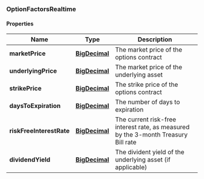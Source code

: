 
[//]: # (CLASS:OptionFactorsRealtime)

[//]: # (KIND:object)

### OptionFactorsRealtime

#### Properties

[//]: # (START_DEFINITION)

Name | Type | Description
------------ | ------------- | -------------
**marketPrice** | [**BigDecimal**](BigDecimal.md) | The market price of the options contract &nbsp;
**underlyingPrice** | [**BigDecimal**](BigDecimal.md) | The market price of the underlying asset &nbsp;
**strikePrice** | [**BigDecimal**](BigDecimal.md) | The strike price of the options contract &nbsp;
**daysToExpiration** | [**BigDecimal**](BigDecimal.md) | The number of days to expiration &nbsp;
**riskFreeInterestRate** | [**BigDecimal**](BigDecimal.md) | The current risk-free interest rate, as measured by the 3-month Treasury Bill rate &nbsp;
**dividendYield** | [**BigDecimal**](BigDecimal.md) | The divident yield of the underlying asset (if applicable) &nbsp;

[//]: # (END_DEFINITION)


[//]: # (CONTAINED_CLASS:BigDecimal)


[//]: # (CONTAINED_CLASS:BigDecimal)


[//]: # (CONTAINED_CLASS:BigDecimal)


[//]: # (CONTAINED_CLASS:BigDecimal)


[//]: # (CONTAINED_CLASS:BigDecimal)


[//]: # (CONTAINED_CLASS:BigDecimal)






